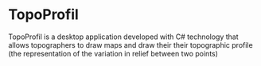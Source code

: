 # TopoProfil
TopoProfil is  a desktop application developed with C# technology that allows topographers to draw maps and draw their  their topographic profile (the
representation of the variation in relief between two points) 
